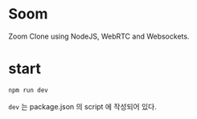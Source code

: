 # Soom

Zoom Clone using NodeJS, WebRTC and Websockets.

# start
```bash
npm run dev
```

`dev` 는 package.json 의 script 에 작성되어 있다.
